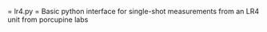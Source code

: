 = lr4.py =
Basic python interface for single-shot measurements from an LR4 unit from porcupine labs


